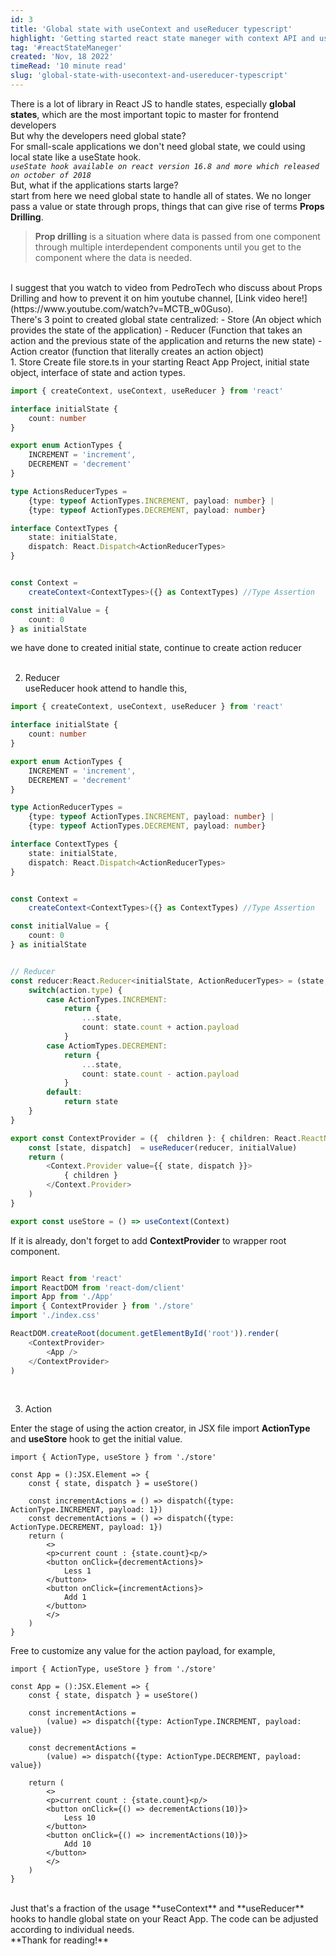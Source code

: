 ```yaml
---
id: 3
title: 'Global state with useContext and useReducer typescript'
highlight: 'Getting started react state maneger with context API and useReducer hook'
tag: '#reactStateManeger'
created: 'Nov, 18 2022'
timeRead: '10 minute read'
slug: 'global-state-with-usecontext-and-usereducer-typescript'
--- 
```

There is a lot of library in React JS to handle states, especially **global states**, which are the most important topic to master for frontend developers
<br />
But why the developers need global state?   
For small-scale applications we don't need global state, we could using local state like a useState hook.  
*`useState hook available on react version 16.8 and more which released on october of 2018`*
<br />
But, what if the applications starts large?  
start from here we need global state to handle all of states. We no longer pass a value or state through props, things that can give rise of terms **Props Drilling**.  

>**Prop drilling** is a situation where data is passed from one component through multiple interdependent components until you get to the component where the data is needed.  

<br />
I suggest that you watch to video from PedroTech who discuss about Props Drilling and how to prevent it on him youtube channel, [Link video here!](https://www.youtube.com/watch?v=MCTB_w0Guso).  
<br />
There's 3 point to created global state centralized:
- Store (An object which provides the state of the application)
- Reducer (Function that takes an action and the previous state of the application and returns the new state)
- Action creator (function that literally creates an action object)
<br />
1. Store  
Create file store.ts in your starting React App Project, initial state object, interface of state and action types.
  
```ts:store.ts
import { createContext, useContext, useReducer } from 'react'

interface initialState {
    count: number
}

export enum ActionTypes {
    INCREMENT = 'increment',
    DECREMENT = 'decrement'
}

type ActionsReducerTypes = 
    {type: typeof ActionTypes.INCREMENT, payload: number} |
    {type: typeof ActionTypes.DECREMENT, payload: number}

interface ContextTypes {
    state: initialState,
    dispatch: React.Dispatch<ActionReducerTypes>
}


const Context = 
    createContext<ContextTypes>({} as ContextTypes) //Type Assertion

const initialValue = {
    count: 0
} as initialState

```  
we have done to created initial state, continue to create action reducer  
<br />  

2. Reducer  
useReducer hook attend to handle this,
```ts:store.ts
import { createContext, useContext, useReducer } from 'react'

interface initialState {
    count: number
}

export enum ActionTypes {
    INCREMENT = 'increment',
    DECREMENT = 'decrement'
}

type ActionReducerTypes = 
    {type: typeof ActionTypes.INCREMENT, payload: number} |
    {type: typeof ActionTypes.DECREMENT, payload: number}

interface ContextTypes {
    state: initialState,
    dispatch: React.Dispatch<ActionReducerTypes>
}


const Context = 
    createContext<ContextTypes>({} as ContextTypes) //Type Assertion

const initialValue = {
    count: 0
} as initialState


// Reducer
const reducer:React.Reducer<initialState, ActionReducerTypes> = (state, action) => {
    switch(action.type) {
        case ActionTypes.INCREMENT:
            return {
                ...state,
                count: state.count + action.payload
            }
        case ActiomTypes.DECREMENT:
            return {
                ...state,
                count: state.count - action.payload
            }
        default:
            return state
    }
}

export const ContextProvider = ({  children }: { children: React.ReactNode }) => {
    const [state, dispatch]  = useReducer(reducer, initialValue)
    return (
        <Context.Provider value={{ state, dispatch }}>
            { children }
        </Context.Provider>
    )
}

export const useStore = () => useContext(Context) 

```  
If it is already, don't forget to add **ContextProvider** to wrapper root component. 

```ts:main.ts

import React from 'react'
import ReactDOM from 'react-dom/client'
import App from './App'
import { ContextProvider } from './store'
import './index.css'

ReactDOM.createRoot(document.getElementById('root')).render(
    <ContextProvider>
        <App />
    </ContextProvider>
)

```  
<br />  

3. Action  

Enter the stage of using the action creator, in JSX file import **ActionType** and **useStore** hook to get the initial value.  
```tsx:App.tsx
import { ActionType, useStore } from './store'

const App = ():JSX.Element => {
    const { state, dispatch } = useStore()

    const incrementActions = () => dispatch({type: ActionType.INCREMENT, payload: 1})
    const decrementActions = () => dispatch({type: ActionType.DECREMENT, payload: 1})
    return (
        <>
        <p>current count : {state.count}<p/>
        <button onClick={decrementActions}>
            Less 1
        </button>
        <button onClick={incrementActions}>
            Add 1
        </button>
        </>
    )
}
```  
Free to customize any value for the action payload, for example,
```tsx:App.tsx
import { ActionType, useStore } from './store'

const App = ():JSX.Element => {
    const { state, dispatch } = useStore()

    const incrementActions = 
        (value) => dispatch({type: ActionType.INCREMENT, payload: value})

    const decrementActions = 
        (value) => dispatch({type: ActionType.DECREMENT, payload: value})

    return (
        <>
        <p>current count : {state.count}<p/>
        <button onClick={() => decrementActions(10)}>
            Less 10
        </button>
        <button onClick={() => incrementActions(10)}>
            Add 10
        </button>
        </>
    )
}
```  
<br />
Just that's a fraction of the usage **useContext** and **useReducer** hooks to handle global state on your React App.
The code can be adjusted according to individual needs.
<br />
**Thank for reading!**